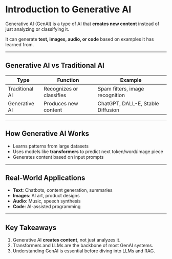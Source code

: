 # Introduction to Generative AI

Generative AI (GenAI) is a type of AI that **creates new content** instead of just analyzing or classifying it.  

It can generate **text, images, audio, or code** based on examples it has learned from.

---

## Generative AI vs Traditional AI

| Type | Function | Example |
|------|---------|---------|
| Traditional AI | Recognizes or classifies | Spam filters, image recognition |
| Generative AI | Produces new content | ChatGPT, DALL-E, Stable Diffusion |

---

## How Generative AI Works

- Learns patterns from large datasets  
- Uses models like **transformers** to predict next token/word/image piece  
- Generates content based on input prompts

---

## Real-World Applications

- **Text**: Chatbots, content generation, summaries  
- **Images**: AI art, product designs  
- **Audio**: Music, speech synthesis  
- **Code**: AI-assisted programming  

---

## Key Takeaways

1. Generative AI **creates content**, not just analyzes it.  
2. Transformers and LLMs are the backbone of most GenAI systems.  
3. Understanding GenAI is essential before diving into LLMs and RAG.

